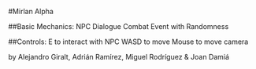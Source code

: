#Mirlan Alpha

##Basic Mechanics:
NPC Dialogue
Combat Event with Randomness

##Controls:
E to interact with NPC
WASD to move
Mouse to move camera


by Alejandro Giralt, Adrián Ramírez, Miguel Rodríguez & Joan Damiá